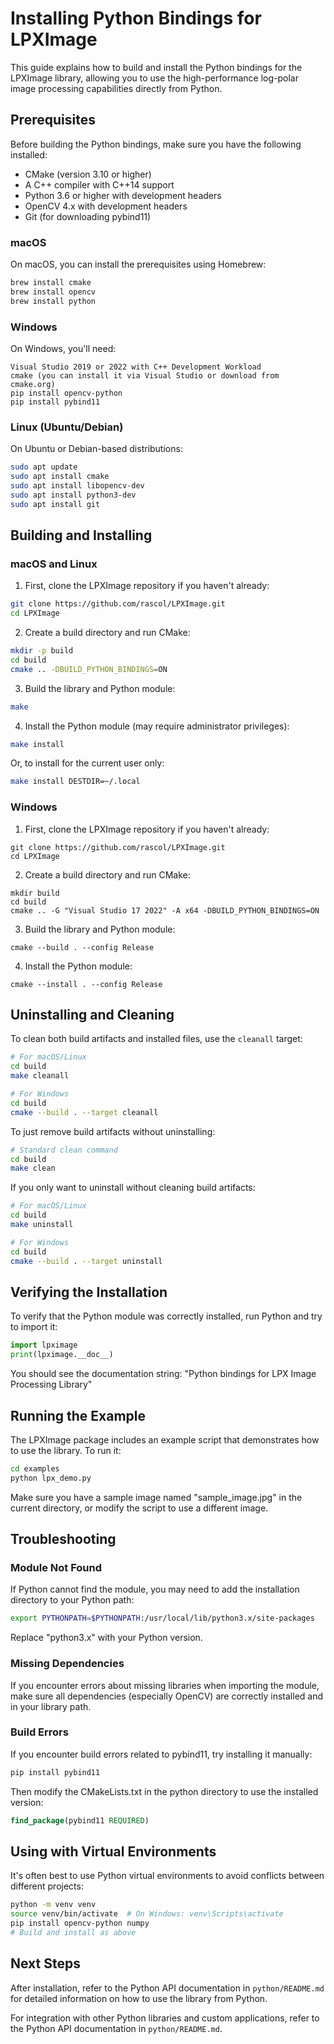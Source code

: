 # Installing Python Bindings for LPXImage

This guide explains how to build and install the Python bindings for the LPXImage library, allowing you to use the high-performance log-polar image processing capabilities directly from Python.

## Prerequisites

Before building the Python bindings, make sure you have the following installed:

- CMake (version 3.10 or higher)
- A C++ compiler with C++14 support
- Python 3.6 or higher with development headers
- OpenCV 4.x with development headers
- Git (for downloading pybind11)

### macOS

On macOS, you can install the prerequisites using Homebrew:

```bash
brew install cmake
brew install opencv
brew install python
```

### Windows

On Windows, you'll need:

```batch
Visual Studio 2019 or 2022 with C++ Development Workload
cmake (you can install it via Visual Studio or download from cmake.org)
pip install opencv-python
pip install pybind11
```

### Linux (Ubuntu/Debian)

On Ubuntu or Debian-based distributions:

```bash
sudo apt update
sudo apt install cmake
sudo apt install libopencv-dev
sudo apt install python3-dev
sudo apt install git
```

## Building and Installing

### macOS and Linux

1. First, clone the LPXImage repository if you haven't already:

```bash
git clone https://github.com/rascol/LPXImage.git
cd LPXImage
```

2. Create a build directory and run CMake:

```bash
mkdir -p build
cd build
cmake .. -DBUILD_PYTHON_BINDINGS=ON
```

3. Build the library and Python module:

```bash
make
```

4. Install the Python module (may require administrator privileges):

```bash
make install
```

   Or, to install for the current user only:

```bash
make install DESTDIR=~/.local
```

### Windows

1. First, clone the LPXImage repository if you haven't already:

```batch
git clone https://github.com/rascol/LPXImage.git
cd LPXImage
```

2. Create a build directory and run CMake:

```batch
mkdir build
cd build
cmake .. -G "Visual Studio 17 2022" -A x64 -DBUILD_PYTHON_BINDINGS=ON
```

3. Build the library and Python module:

```batch
cmake --build . --config Release
```

4. Install the Python module:

```batch
cmake --install . --config Release
```

## Uninstalling and Cleaning

To clean both build artifacts and installed files, use the `cleanall` target:

```bash
# For macOS/Linux
cd build
make cleanall

# For Windows
cd build
cmake --build . --target cleanall
```

To just remove build artifacts without uninstalling:

```bash
# Standard clean command
cd build
make clean
```

If you only want to uninstall without cleaning build artifacts:

```bash
# For macOS/Linux
cd build
make uninstall

# For Windows
cd build
cmake --build . --target uninstall
```

## Verifying the Installation

To verify that the Python module was correctly installed, run Python and try to import it:

```python
import lpximage
print(lpximage.__doc__)
```

You should see the documentation string: "Python bindings for LPX Image Processing Library"

## Running the Example

The LPXImage package includes an example script that demonstrates how to use the library. To run it:

```bash
cd examples
python lpx_demo.py
```

Make sure you have a sample image named "sample_image.jpg" in the current directory, or modify the script to use a different image.

## Troubleshooting

### Module Not Found

If Python cannot find the module, you may need to add the installation directory to your Python path:

```bash
export PYTHONPATH=$PYTHONPATH:/usr/local/lib/python3.x/site-packages
```

Replace "python3.x" with your Python version.

### Missing Dependencies

If you encounter errors about missing libraries when importing the module, make sure all dependencies (especially OpenCV) are correctly installed and in your library path.

### Build Errors

If you encounter build errors related to pybind11, try installing it manually:

```bash
pip install pybind11
```

Then modify the CMakeLists.txt in the python directory to use the installed version:

```cmake
find_package(pybind11 REQUIRED)
```

## Using with Virtual Environments

It's often best to use Python virtual environments to avoid conflicts between different projects:

```bash
python -m venv venv
source venv/bin/activate  # On Windows: venv\Scripts\activate
pip install opencv-python numpy
# Build and install as above
```

## Next Steps

After installation, refer to the Python API documentation in `python/README.md` for detailed information on how to use the library from Python.

For integration with other Python libraries and custom applications, refer to the Python API documentation in `python/README.md`.
